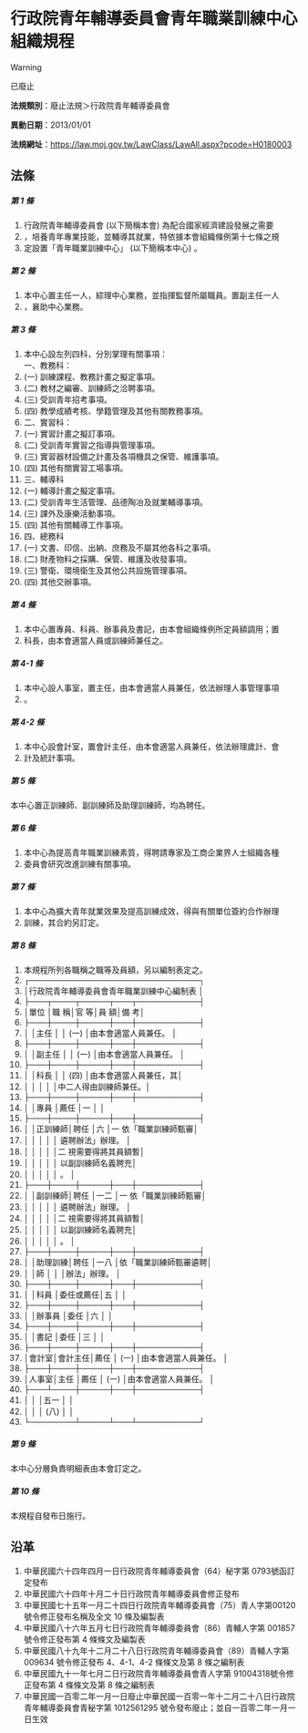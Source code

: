 # 行政院青年輔導委員會青年職業訓練中心組織規程


> [!WARNING]
> 已廢止


**法規類別**：廢止法規＞行政院青年輔導委員會

**異動日期**：2013/01/01  

**法規網址**：https://law.moj.gov.tw/LawClass/LawAll.aspx?pcode=H0180003



## 法條
##### 第 1 條
1. 行政院青年輔導委員會 (以下簡稱本會) 為配合國家經濟建設發展之需要
1. ，培養青年專業技能，並輔導其就業，特依據本會組織條例第十七條之規
1. 定設置「青年職業訓練中心」 (以下簡稱本中心) 。

##### 第 2 條
1. 本中心置主任一人，綜理中心業務，並指揮監督所屬職員。置副主任一人
1. ，襄助中心業務。

##### 第 3 條
1. 本中心設左列四科，分別掌理有關事項：  
一、教務科：
1.  (一) 訓練課程、教務計畫之擬定事項。
1.  (二) 教材之編審、訓練師之洽聘事項。
1.  (三) 受訓青年招考事項。
1.  (四) 教學成績考核、學籍管理及其他有關教務事項。
1. 二、實習科：
1.  (一) 實習計畫之擬訂事項。
1.  (二) 受訓青年實習之指導與管理事項。
1.  (三) 實習器材設備之計畫及各項機具之保管、維護事項。
1.  (四) 其他有關實習工場事項。
1. 三、輔導科
1.  (一) 輔導計畫之擬定事項。
1.  (二) 受訓青年生活管理、品德陶冶及就業輔導事項。
1.  (三) 課外及康樂活動事項。
1.  (四) 其他有關輔導工作事項。
1. 四、總務科
1.  (一) 文書、印信、出納、庶務及不屬其他各科之事項。
1.  (二) 財產物料之採購、保管、維護及收發事項。
1.  (三) 警衛、環境衛生及其他公共設施管理事項。
1.  (四) 其他交辦事項。

##### 第 4 條
1. 本中心置專員、科員、辦事員及書記，由本會組織條例所定員額調用；置
1. 科長，由本會適當人員或訓練師兼任之。

##### 第 4-1 條
1. 本中心設人事室，置主任，由本會適當人員兼任，依法辦理人事管理事項
1. 。

##### 第 4-2 條
1. 本中心設會計室，置會計主任，由本會適當人員兼任，依法辦理歲計、會
1. 計及統計事項。

##### 第 5 條
本中心置正訓練師、副訓練師及助理訓練師，均為聘任。

##### 第 6 條
1. 本中心為提高青年職業訓練素質，得聘請專家及工商企業界人士組織各種
1. 委員會研究改進訓練有關事項。

##### 第 7 條
1. 本中心為擴大青年就業效果及提高訓練成效，得與有關單位簽約合作辦理
1. 訓練，其合約另訂定。

##### 第 8 條
1. 本規程所列各職稱之職等及員額，另以編制表定之。
1. ┌──────────────────────────────┐
1. │行政院青年輔導委員會青年職業訓練中心編制表                  │
1. ├───┬────┬─────┬───┬───────────┤
1. │單位  │職    稱│官      等│員  額│備                  考│
1. ├───┼────┼─────┼───┼───────────┤
1. │      │主任    │          │ (一) │由本會適當人員兼任。  │
1. ├───┼────┼─────┼───┼───────────┤
1. │      │副主任  │          │ (一) │由本會適當人員兼任。  │
1. ├───┼────┼─────┼───┼───────────┤
1. │      │科長    │          │ (四) │由本會適當人員兼任，其│
1. │      │        │          │      │中二人得由訓練師兼任。│
1. ├───┼────┼─────┼───┼───────────┤
1. │      │專員    │薦任      │一    │                      │
1. ├───┼────┼─────┼───┼───────────┤
1. │      │正訓練師│聘任      │六    │一  依「職業訓練師甄審│
1. │      │        │          │      │    遴聘辦法」辦理。  │
1. │      │        │          │      │二  視需要得將其員額暫│
1. │      │        │          │      │    以副訓練師名義聘充│
1. │      │        │          │      │    。                │
1. ├───┼────┼─────┼───┼───────────┤
1. │      │副訓練師│聘任      │一二  │一  依「職業訓練師甄審│
1. │      │        │          │      │    遴聘辦法」辦理。  │
1. │      │        │          │      │二  視需要得將其員額暫│
1. │      │        │          │      │    以副訓練師名義聘充│
1. │      │        │          │      │    。                │
1. ├───┼────┼─────┼───┼───────────┤
1. │      │助理訓練│聘任      │一八  │依「職業訓練師甄審遴聘│
1. │      │師      │          │      │辦法」辦理。          │
1. ├───┼────┼─────┼───┼───────────┤
1. │      │科員    │委任或薦任│五    │                      │
1. ├───┼────┼─────┼───┼───────────┤
1. │      │辦事員  │委任      │六    │                      │
1. ├───┼────┼─────┼───┼───────────┤
1. │      │書記    │委任      │三    │                      │
1. ├───┼────┼─────┼───┼───────────┤
1. │會計室│會計主任│薦任      │ (一) │由本會適當人員兼任。  │
1. ├───┼────┼─────┼───┼───────────┤
1. │人事室│主任    │薦任      │ (一) │由本會適當人員兼任。  │
1. ├───┴────┼─────┼───┼───────────┤
1. │                │          │五一  │                      │
1. │                │          │ (八) │                      │
1. └────────┴─────┴───┴───────────┘

##### 第 9 條
本中心分層負責明細表由本會訂定之。

##### 第 10 條
本規程自發布日施行。

## 沿革
1. 中華民國六十四年四月一日行政院青年輔導委員會（64）秘字第 0793號函訂定發布
1. 中華民國六十四年十月二十日行政院青年輔導委員會修正發布
1. 中華民國七十五年一月二十四日行政院青年輔導委員會（75）青人字第00120 號令修正發布名稱及全文 10 條及編製表
1. 中華民國八十六年五月七日行政院青年輔導委員會（86）青輔人字第 001857 號令修正發布第 4  條條文及編製表
1. 中華民國八十九年十二月二十八日行政院青年輔導委員會（89）青輔人字第 009634 號令修正發布 4、4-1、4-2  條條文及第 8  條之編制表
1. 中華民國九十一年七月二日行政院青年輔導委員會青人字第 91004318號令修正發布第 4  條條文及第 8  條之編制表
1. 中華民國一百零二年一月一日廢止中華民國一百零一年十二月二十八日行政院青年輔導委員會青秘字第 1012561295 號令發布廢止；並自一百零二年一月一日生效
